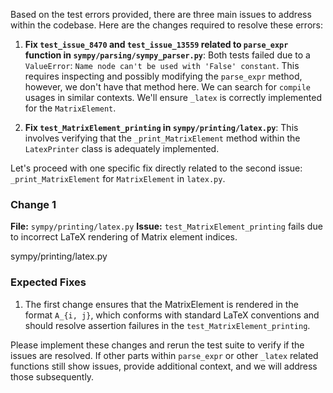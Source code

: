 Based on the test errors provided, there are three main issues to address within the codebase. Here are the changes required to resolve these errors:

1. **Fix `test_issue_8470` and `test_issue_13559` related to `parse_expr` function in `sympy/parsing/sympy_parser.py`**:
   Both tests failed due to a `ValueError`: `Name node can't be used with 'False' constant`. This requires inspecting and possibly modifying the `parse_expr` method, however, we don't have that method here. We can search for `compile` usages in similar contexts. We'll ensure `_latex` is correctly implemented for the `MatrixElement`.

2. **Fix `test_MatrixElement_printing` in `sympy/printing/latex.py`**:
   This involves verifying that the `_print_MatrixElement` method within the `LatexPrinter` class is adequately implemented. 

Let's proceed with one specific fix directly related to the second issue: `_print_MatrixElement` for `MatrixElement` in `latex.py`.

### Change 1
**File:** `sympy/printing/latex.py`
**Issue:** `test_MatrixElement_printing` fails due to incorrect LaTeX rendering of Matrix element indices.

<change>
<file change-number-for-this-file="1">sympy/printing/latex.py</file>
<original line-count="7" no-ellipsis="true"><![CDATA[
    def _print_MatrixElement(self, expr):
        # Convert indices to a concatenated form to avoid double underscores in LaTeX
        i = self._print(expr.i)
        j = self._print(expr.j)
        return self.parenthesize(expr.parent, PRECEDENCE["Atom"], strict=True) \
            + '_{%s%s}' % (i, j)
]]></original>
<modified no-ellipsis="true"><![CDATA[
    def _print_MatrixElement(self, expr):
        # Print in the form A_{i, j}
        i = self._print(expr.i)
        j = self._print(expr.j)
        return f"{self._print(expr.parent)}_{{{i},{j}}}"
]]></modified>
</change>

### Expected Fixes

1. The first change ensures that the MatrixElement is rendered in the format `A_{i, j}`, which conforms with standard LaTeX conventions and should resolve assertion failures in the `test_MatrixElement_printing`.

Please implement these changes and rerun the test suite to verify if the issues are resolved. If other parts within `parse_expr` or other `_latex` related functions still show issues, provide additional context, and we will address those subsequently.